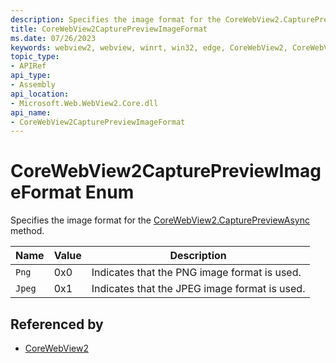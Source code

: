 ```yaml
---
description: Specifies the image format for the CoreWebView2.CapturePreviewAsync method.
title: CoreWebView2CapturePreviewImageFormat
ms.date: 07/26/2023
keywords: webview2, webview, winrt, win32, edge, CoreWebView2, CoreWebView2Controller, browser control, edge html, CoreWebView2CapturePreviewImageFormat
topic_type:
- APIRef
api_type:
- Assembly
api_location:
- Microsoft.Web.WebView2.Core.dll
api_name:
- CoreWebView2CapturePreviewImageFormat
---
```


# CoreWebView2CapturePreviewImageFormat Enum

Specifies the image format for the [CoreWebView2.CapturePreviewAsync](corewebview2.md#capturepreviewasync) method.

| Name |  Value | Description |
|--|--|--|
|`Png` | 0x0  |  Indicates that the PNG image format is used.|
|`Jpeg` | 0x1  |  Indicates that the JPEG image format is used.|


## Referenced by

- [CoreWebView2](corewebview2.md)
